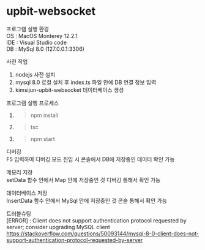 # upbit-websocket
프로그램 실행 환경  
OS : MacOS Monterey 12.2.1  
IDE : Visual Studio code  
DB : MySql 8.0 (127.0.0.1:3306)  
  
사전 작업  
1. nodejs 사전 설치  
2. mysql 8.0 로컬 설치 후 index.ts 파일 안에 DB 연결 정보 입력  
3. kimsijun-upbit-websocket 데이터베이스 생성  
  
프로그램 실행 프로세스  
1. > npm install
2. > tsc
3. > npm start
  
디버깅  
F5 입력하여 디버깅 모드 진입 시 콘솔에서 DB에 저장중인 데이터 확인 가능  
  
메모리 저장  
setData 함수 안에서 Map 안에 저장중인 것 디버깅 통해서 확인 가능  
  
데이터베이스 저장  
InsertData 함수 안에서 MySql 안에 저장중인 것 콘솔 통해서 확인 가능  
  
트러블슈팅  
[ERROR] : Client does not support authentication protocol requested by server; consider upgrading MySQL client  
https://stackoverflow.com/questions/50093144/mysql-8-0-client-does-not-support-authentication-protocol-requested-by-server
